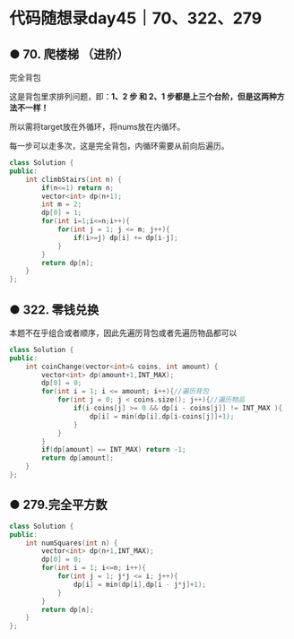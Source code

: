 # 代码随想录day45｜70、322、279

## ● 70. 爬楼梯 （进阶）

完全背包

这是背包里求排列问题，即：**1、2 步 和 2、1 步都是上三个台阶，但是这两种方法不一样！**

所以需将target放在外循环，将nums放在内循环。

每一步可以走多次，这是完全背包，内循环需要从前向后遍历。

```c++
class Solution {
public:
    int climbStairs(int n) {
        if(n<=1) return n;
        vector<int> dp(n+1);
        int m = 2;
        dp[0] = 1;
        for(int i=1;i<=n;i++){
            for(int j = 1; j <= m; j++){
                if(i>=j) dp[i] += dp[i-j]; 
            }
        }
        return dp[n];
    }
};
```



## ● 322. 零钱兑换 

本题不在乎组合或者顺序，因此先遍历背包或者先遍历物品都可以

```c++
class Solution {
public:
    int coinChange(vector<int>& coins, int amount) {
        vector<int> dp(amount+1,INT_MAX);
        dp[0] = 0;
        for(int i = 1; i <= amount; i++){//遍历背包
            for(int j = 0; j < coins.size(); j++){//遍历物品
                if(i-coins[j] >= 0 && dp[i - coins[j]] != INT_MAX ){
                    dp[i] = min(dp[i],dp[i-coins[j]]+1);
                }
            }
        }
        if(dp[amount] == INT_MAX) return -1;
        return dp[amount];
    }
};
```



## ● 279.完全平方数 

```c++
class Solution {
public:
    int numSquares(int n) {
        vector<int> dp(n+1,INT_MAX);
        dp[0] = 0;
        for(int i = 1; i<=n; i++){
            for(int j = 1; j*j <= i; j++){
                dp[i] = min(dp[i],dp[i - j*j]+1);
            }
        }
        return dp[n];
    }
};
```



